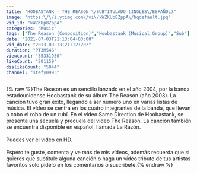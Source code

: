 ```yaml
---
title: "HOOBASTANK - THE REASON \/SUBTITULADO (INGLES\/ESPAÑOL)"
image: "https:\/\/i.ytimg.com\/vi\/kWZKUp8ZppA\/hqdefault.jpg"
vid_id: "kWZKUp8ZppA"
categories: "Music"
tags: ["The Reason (Composition)","Hoobastank (Musical Group)","Sub"]
date: "2021-07-03T21:13:04+03:00"
vid_date: "2013-09-13T21:12:20Z"
duration: "PT3M54S"
viewcount: "35331950"
likeCount: "201159"
dislikeCount: "5044"
channel: "stefy0993"
---
```

{% raw %}The Reason es un sencillo lanzado en el año 2004, por la banda estadounidense Hoobastank de su álbum The Reason (año 2003). La canción tuvo gran éxito, llegando a ser numero uno en varias listas de música. El vídeo se centra en los cuatro integrantes de la banda, que llevan a cabo el robo de un rubí. En el vídeo Same Direction de Hoobastank, se presenta una secuela y precuela del vídeo The Reason. La canción también se encuentra disponible en español, llamada La Razón.<br /><br />Puedes ver el vídeo en HD.<br /><br />Espero te guste, comenta y ve más de mis vídeos, además recuerda que si quieres que subtitule alguna canción o haga un vídeo tributo de tus artistas favoritos solo pídelo en los comentarios o suscribete.{% endraw %}
